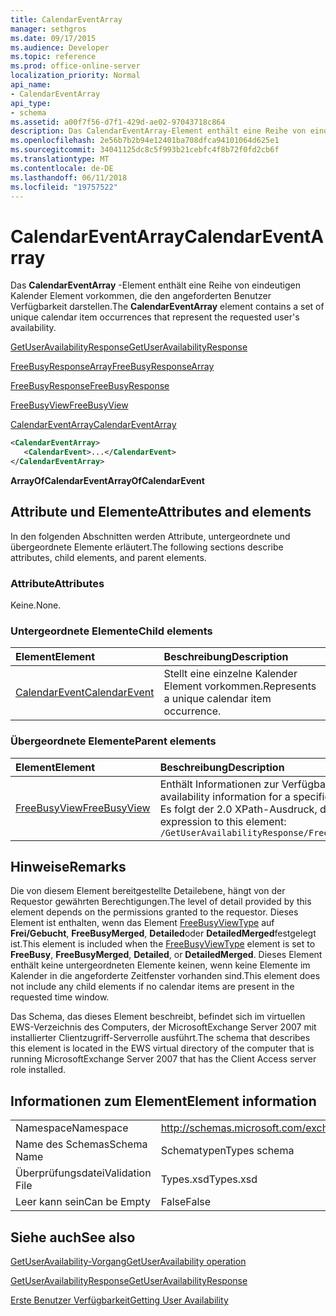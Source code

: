 ```yaml
---
title: CalendarEventArray
manager: sethgros
ms.date: 09/17/2015
ms.audience: Developer
ms.topic: reference
ms.prod: office-online-server
localization_priority: Normal
api_name:
- CalendarEventArray
api_type:
- schema
ms.assetid: a00f7f56-d7f1-429d-ae02-97043718c864
description: Das CalendarEventArray-Element enthält eine Reihe von eindeutigen Kalender Element vorkommen, die den angeforderten Benutzer Verfügbarkeit darstellen.
ms.openlocfilehash: 2e56b7b2b94e12401ba708dfca94101064d625e1
ms.sourcegitcommit: 34041125dc8c5f993b21cebfc4f8b72f0fd2cb6f
ms.translationtype: MT
ms.contentlocale: de-DE
ms.lasthandoff: 06/11/2018
ms.locfileid: "19757522"
---
```

# <a name="calendareventarray"></a><span data-ttu-id="fbb78-103">CalendarEventArray</span><span class="sxs-lookup"><span data-stu-id="fbb78-103">CalendarEventArray</span></span>

<span data-ttu-id="fbb78-104">Das **CalendarEventArray** -Element enthält eine Reihe von eindeutigen Kalender Element vorkommen, die den angeforderten Benutzer Verfügbarkeit darstellen.</span><span class="sxs-lookup"><span data-stu-id="fbb78-104">The **CalendarEventArray** element contains a set of unique calendar item occurrences that represent the requested user's availability.</span></span> 
  
[<span data-ttu-id="fbb78-105">GetUserAvailabilityResponse</span><span class="sxs-lookup"><span data-stu-id="fbb78-105">GetUserAvailabilityResponse</span></span>](getuseravailabilityresponse.md)
  
[<span data-ttu-id="fbb78-106">FreeBusyResponseArray</span><span class="sxs-lookup"><span data-stu-id="fbb78-106">FreeBusyResponseArray</span></span>](freebusyresponsearray.md)
  
[<span data-ttu-id="fbb78-107">FreeBusyResponse</span><span class="sxs-lookup"><span data-stu-id="fbb78-107">FreeBusyResponse</span></span>](freebusyresponse.md)
  
[<span data-ttu-id="fbb78-108">FreeBusyView</span><span class="sxs-lookup"><span data-stu-id="fbb78-108">FreeBusyView</span></span>](freebusyview.md)
  
[<span data-ttu-id="fbb78-109">CalendarEventArray</span><span class="sxs-lookup"><span data-stu-id="fbb78-109">CalendarEventArray</span></span>](calendareventarray.md)
  
```xml
<CalendarEventArray>
   <CalendarEvent>...</CalendarEvent>
</CalendarEventArray>
```

 <span data-ttu-id="fbb78-110">**ArrayOfCalendarEvent**</span><span class="sxs-lookup"><span data-stu-id="fbb78-110">**ArrayOfCalendarEvent**</span></span>
## <a name="attributes-and-elements"></a><span data-ttu-id="fbb78-111">Attribute und Elemente</span><span class="sxs-lookup"><span data-stu-id="fbb78-111">Attributes and elements</span></span>

<span data-ttu-id="fbb78-112">In den folgenden Abschnitten werden Attribute, untergeordnete und übergeordnete Elemente erläutert.</span><span class="sxs-lookup"><span data-stu-id="fbb78-112">The following sections describe attributes, child elements, and parent elements.</span></span>
  
### <a name="attributes"></a><span data-ttu-id="fbb78-113">Attribute</span><span class="sxs-lookup"><span data-stu-id="fbb78-113">Attributes</span></span>

<span data-ttu-id="fbb78-114">Keine.</span><span class="sxs-lookup"><span data-stu-id="fbb78-114">None.</span></span>
  
### <a name="child-elements"></a><span data-ttu-id="fbb78-115">Untergeordnete Elemente</span><span class="sxs-lookup"><span data-stu-id="fbb78-115">Child elements</span></span>

|<span data-ttu-id="fbb78-116">**Element**</span><span class="sxs-lookup"><span data-stu-id="fbb78-116">**Element**</span></span>|<span data-ttu-id="fbb78-117">**Beschreibung**</span><span class="sxs-lookup"><span data-stu-id="fbb78-117">**Description**</span></span>|
|:-----|:-----|
|[<span data-ttu-id="fbb78-118">CalendarEvent</span><span class="sxs-lookup"><span data-stu-id="fbb78-118">CalendarEvent</span></span>](calendarevent.md) <br/> |<span data-ttu-id="fbb78-119">Stellt eine einzelne Kalender Element vorkommen.</span><span class="sxs-lookup"><span data-stu-id="fbb78-119">Represents a unique calendar item occurrence.</span></span>  <br/> |
   
### <a name="parent-elements"></a><span data-ttu-id="fbb78-120">Übergeordnete Elemente</span><span class="sxs-lookup"><span data-stu-id="fbb78-120">Parent elements</span></span>

|<span data-ttu-id="fbb78-121">**Element**</span><span class="sxs-lookup"><span data-stu-id="fbb78-121">**Element**</span></span>|<span data-ttu-id="fbb78-122">**Beschreibung**</span><span class="sxs-lookup"><span data-stu-id="fbb78-122">**Description**</span></span>|
|:-----|:-----|
|[<span data-ttu-id="fbb78-123">FreeBusyView</span><span class="sxs-lookup"><span data-stu-id="fbb78-123">FreeBusyView</span></span>](freebusyview.md) <br/> |<span data-ttu-id="fbb78-124">Enthält Informationen zur Verfügbarkeit für einen bestimmten Benutzer.</span><span class="sxs-lookup"><span data-stu-id="fbb78-124">Contains availability information for a specific user.</span></span>  <br/> <span data-ttu-id="fbb78-125">Es folgt der 2.0 XPath-Ausdruck, der dieses Element:</span><span class="sxs-lookup"><span data-stu-id="fbb78-125">The following is the XPath 2.0 expression to this element:</span></span>  <br/>  `/GetUserAvailabilityResponse/FreeBusyResponseArray/FreeBusyResponse/FreeBusyView` <br/> |
   
## <a name="remarks"></a><span data-ttu-id="fbb78-126">Hinweise</span><span class="sxs-lookup"><span data-stu-id="fbb78-126">Remarks</span></span>

<span data-ttu-id="fbb78-127">Die von diesem Element bereitgestellte Detailebene, hängt von der Requestor gewährten Berechtigungen.</span><span class="sxs-lookup"><span data-stu-id="fbb78-127">The level of detail provided by this element depends on the permissions granted to the requestor.</span></span> <span data-ttu-id="fbb78-128">Dieses Element ist enthalten, wenn das Element [FreeBusyViewType](freebusyviewtype.md) auf **Frei/Gebucht**, **FreeBusyMerged**, **Detailed**oder **DetailedMerged**festgelegt ist.</span><span class="sxs-lookup"><span data-stu-id="fbb78-128">This element is included when the [FreeBusyViewType](freebusyviewtype.md) element is set to **FreeBusy**, **FreeBusyMerged**, **Detailed**, or **DetailedMerged**.</span></span> <span data-ttu-id="fbb78-129">Dieses Element enthält keine untergeordneten Elemente keinen, wenn keine Elemente im Kalender in die angeforderte Zeitfenster vorhanden sind.</span><span class="sxs-lookup"><span data-stu-id="fbb78-129">This element does not include any child elements if no calendar items are present in the requested time window.</span></span> 
  
<span data-ttu-id="fbb78-130">Das Schema, das dieses Element beschreibt, befindet sich im virtuellen EWS-Verzeichnis des Computers, der MicrosoftExchange Server 2007 mit installierter Clientzugriff-Serverrolle ausführt.</span><span class="sxs-lookup"><span data-stu-id="fbb78-130">The schema that describes this element is located in the EWS virtual directory of the computer that is running MicrosoftExchange Server 2007 that has the Client Access server role installed.</span></span>
  
## <a name="element-information"></a><span data-ttu-id="fbb78-131">Informationen zum Element</span><span class="sxs-lookup"><span data-stu-id="fbb78-131">Element information</span></span>

|||
|:-----|:-----|
|<span data-ttu-id="fbb78-132">Namespace</span><span class="sxs-lookup"><span data-stu-id="fbb78-132">Namespace</span></span>  <br/> |http://schemas.microsoft.com/exchange/services/2006/types  <br/> |
|<span data-ttu-id="fbb78-133">Name des Schemas</span><span class="sxs-lookup"><span data-stu-id="fbb78-133">Schema Name</span></span>  <br/> |<span data-ttu-id="fbb78-134">Schematypen</span><span class="sxs-lookup"><span data-stu-id="fbb78-134">Types schema</span></span>  <br/> |
|<span data-ttu-id="fbb78-135">Überprüfungsdatei</span><span class="sxs-lookup"><span data-stu-id="fbb78-135">Validation File</span></span>  <br/> |<span data-ttu-id="fbb78-136">Types.xsd</span><span class="sxs-lookup"><span data-stu-id="fbb78-136">Types.xsd</span></span>  <br/> |
|<span data-ttu-id="fbb78-137">Leer kann sein</span><span class="sxs-lookup"><span data-stu-id="fbb78-137">Can be Empty</span></span>  <br/> |<span data-ttu-id="fbb78-138">False</span><span class="sxs-lookup"><span data-stu-id="fbb78-138">False</span></span>  <br/> |
   
## <a name="see-also"></a><span data-ttu-id="fbb78-139">Siehe auch</span><span class="sxs-lookup"><span data-stu-id="fbb78-139">See also</span></span>



[<span data-ttu-id="fbb78-140">GetUserAvailability-Vorgang</span><span class="sxs-lookup"><span data-stu-id="fbb78-140">GetUserAvailability operation</span></span>](getuseravailability-operation.md)
  
[<span data-ttu-id="fbb78-141">GetUserAvailabilityResponse</span><span class="sxs-lookup"><span data-stu-id="fbb78-141">GetUserAvailabilityResponse</span></span>](getuseravailabilityresponse.md)


[<span data-ttu-id="fbb78-142">Erste Benutzer Verfügbarkeit</span><span class="sxs-lookup"><span data-stu-id="fbb78-142">Getting User Availability</span></span>](http://msdn.microsoft.com/library/d4133fcb-9b0f-4e6b-aadf-a389da83516a%28Office.15%29.aspx)

